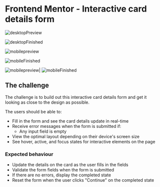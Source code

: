 # Frontend Mentor - Interactive card details form



![desktopPreview](https://github.com/rodrigotfdev/credit-card-preview/assets/52326702/d8f1484a-2b20-44c0-98a6-5e1808d4e6ba)

![desktopFinished](https://github.com/rodrigotfdev/credit-card-preview/assets/52326702/75432c8b-18a2-4419-8564-f89efbcadeed)

![mobilepreview](https://github.com/rodrigotfdev/credit-card-preview/assets/52326702/b9180978-bb8c-43a6-ac7e-31691dddb46e)

![mobileFinished](https://github.com/rodrigotfdev/credit-card-preview/assets/52326702/aacae77e-475f-41df-9bbf-c9c6626376d7)





 ![mobilepreview](https://github.com/rodrigotfdev/credit-card-preview/assets/52326702/b9180978-bb8c-43a6-ac7e-31691dddb46e)| ![mobileFinished](https://github.com/rodrigotfdev/credit-card-preview/assets/52326702/aacae77e-475f-41df-9bbf-c9c6626376d7)


## The challenge

The challenge is to build out this interactive card details form and get it looking as close to the design as possible.

The users should be able to: 

- Fill in the form and see the card details update in real-time
- Receive error messages when the form is submitted if:
  - Any input field is empty
- View the optimal layout depending on their device's screen size
- See hover, active, and focus states for interactive elements on the page



### Expected behaviour

- Update the details on the card as the user fills in the fields
- Validate the form fields when the form is submitted
- If there are no errors, display the completed state
- Reset the form when the user clicks "Continue" on the completed state









